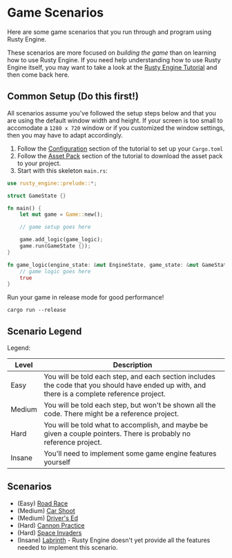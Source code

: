 # Game Scenarios

Here are some game scenarios that you run through and program using Rusty Engine.

These scenarios are more focused on _building the game_ than on learning how to use Rusty Engine. If you need help understanding how to use Rusty Engine itself, you may want to take a look at the [Rusty Engine Tutorial](https://cleancut.github.io/rusty_engine/) and then come back here.

## Common Setup (Do this first!)

All scenarios assume you've followed the setup steps below and that you are using the default window width and height. If your screen is too small to accomodate a `1280 x 720` window or if you customized the window settings, then you may have to adapt accordingly.

1. Follow the [Configuration](https://cleancut.github.io/rusty_engine/05-config.html) section of the tutorial to set up your `Cargo.toml`
1. Follow the [Asset Pack](https://cleancut.github.io/rusty_engine/10-assets.html) section of the tutorial to download the asset pack to your project.
1. Start with this skeleton `main.rs`:

```rust
use rusty_engine::prelude::*;

struct GameState {}

fn main() {
    let mut game = Game::new();

    // game setup goes here

    game.add_logic(game_logic);
    game.run(GameState {});
}

fn game_logic(engine_state: &mut EngineState, game_state: &mut GameState) -> bool {
    // game logic goes here
    true
}
```

Run your game in release mode for good performance!

```
cargo run --release
```

## Scenario Legend

Legend:

|Level|Description|
| --- | --- |
| Easy | You will be told each step, and each section includes the code that you should have ended up with, and there is a complete reference project. |
| Medium | You will be told each step, but won't be shown all the code. There might be a reference project. |
| Hard | You will be told what to accomplish, and maybe be given a couple pointers. There is probably no reference project. |
| Insane | You'll need to implement some game engine features yourself |

## Scenarios

- (Easy) [Road Race](https://github.com/CleanCut/rusty_engine/tree/main/scenarios/road_race.md)
- (Medium) [Car Shoot](https://github.com/CleanCut/rusty_engine/tree/main/scenarios/car_shoot.md)
- (Medium) [Driver's Ed](https://github.com/CleanCut/rusty_engine/tree/main/scenarios/extreme_drivers_ed.md)
- (Hard) [Cannon Practice](https://github.com/CleanCut/rusty_engine/tree/main/scenarios/cannon_practice.md)
- (Hard) [Space Invaders](https://github.com/CleanCut/rusty_engine/tree/main/scenarios/space_invaders.md)
- (Insane) [Labrinth](https://github.com/CleanCut/rusty_engine/tree/main/scenarios/labrinth.md) - Rusty Engine doesn't yet provide all the features needed to implement this scenario.
